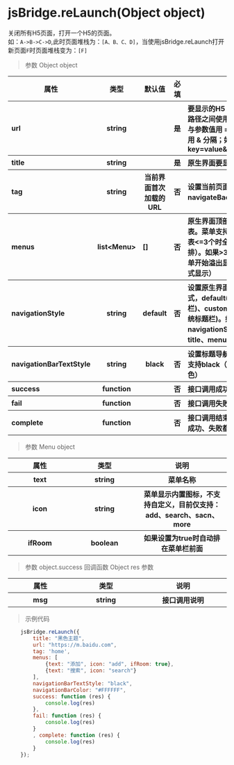 # jsBridge.reLaunch(Object object)

 关闭所有H5页面，打开一个H5的页面。<br>
 如：`A->B->C->D`,此时页面堆栈为：`[A、B、C、D]`，当使用jsBridge.reLaunch打开新页面`F`时页面堆栈变为：`[F]`

 > 参数 Object object
<table>
    <thead>
    <tr>
        <th>属性</th>
        <th>类型</th>
        <th>默认值</th>
        <th>必填</th>
        <th>说明</th>
    </tr>
    </thead>
    <tbody>
    <tr>
        <th style="width: 100px;text-align:left">url</th>
        <th style="width: 100px;">string</th>
        <th style="width: 100px;"></th>
        <th style="width: 100px;">是</th>
        <th style="text-align:left">要显示的H5 URL地址。参数与路径之间使用 ? 分隔，参数键与参数值用 = 相连，不同参数用 & 分隔；如
            'path?key=value&key2=value2'
        </th>
    </tr>
    <tr>
        <th style="width: 100px;text-align:left">title</th>
        <th>string</th>
        <th></th>
        <th>是</th>
        <th style="text-align:left">原生界面要显示标题</th>
    </tr>
    <tr>
        <th style="width: 100px;text-align:left">tag</th>
        <th>string</th>
        <th>当前界面首次加载的URL</th>
        <th>否</th>
        <th style="text-align:left">设置当前页面的标签。通过navigateBack返回到指定界面</th>
    </tr>
    <tr style="width: 100px;text-align:left">
        <th>menus</th>
        <th>list&lt;Menu></th>
        <th>[]</th>
        <th>否</th>
        <th style="text-align:left">原生界面顶部导航栏右侧菜单列表。菜单支持多个，如果菜单列表<=3个时全部显示（排成一排）。如果>3个时，从第三个菜单开始溢出显示（即下拉列的方式显示）</th>
    </tr>
    <tr>
        <th style="width: 100px;text-align:left">navigationStyle</th>
        <th>string</th>
        <th>default</th>
        <th>否</th>
        <th style="text-align:left">
            设置原生界面标题导航栏的样式，default(默认，带系统标题栏)、custom(自定义，不带系统标题栏)。如果navigationStyle="custom"时title、menus 等字段无效
        </th>
    </tr >
    <tr>
        <th style="width: 100px;text-align:left">navigationBarTextStyle</th>
        <th>string</th>
        <th>black</th>
        <th>否</th>
        <th style="text-align:left">
            设置标题导航栏的字体样式，只支持black（黑色）、white（白色）
        </th>
    </tr>
    <tr>
        <th style="width: 100px;text-align:left">success</th>
        <th>function</th>
        <th> </th>
        <th>否</th>
        <th style="text-align:left">
            接口调用成功的回调函数
        </th>
    </tr>
    <tr>
        <th style="width: 100px;text-align:left">fail</th>
        <th>function</th>
        <th> </th>
        <th>否</th>
        <th style="text-align:left">
            接口调用失败的回调函数
        </th>
    </tr>
    <tr>
        <th style="width: 100px;text-align:left">complete</th>
        <th>function</th>
        <th> </th>
        <th>否</th>
        <th style="text-align:left">
            接口调用结束的回调函数（调用成功、失败都会执行）
        </th>
    </tr>
    </tbody>
</table>

> 参数 Menu object
<table>
    <thead>
    <tr>
        <th>属性</th>
        <th>类型</th>
        <th>说明</th>
    </tr>
    </thead>
    <tbody>
    <tr>
        <th style="width: 200px">text</th>
        <th style="width: 200px;">string</th>
        <th style="width: 300px;">
            菜单名称
        </th>
    </tr>
     <tr>
            <th style="width: 200px">icon</th>
            <th style="width: 200px;">string</th>
            <th style="width: 300px;">
                菜单显示内置图标，不支持自定义，目前仅支持：add、search、sacn、more
            </th>
        </tr>
        <tr>
                    <th style="width: 200px">ifRoom</th>
                    <th style="width: 200px;">boolean</th>
                    <th style="width: 300px;">
                        如果设置为true时自动排在菜单栏前面
                    </th>
                </tr>
    </tbody>
</table>

> 参数 object.success 回调函数 Object res 参数

<table>
    <thead>
    <tr>
        <th>属性</th>
        <th>类型</th>
        <th>说明</th>
    </tr>
    </thead>
    <tbody>
    <tr>
        <th style="width: 200px">msg</th>
        <th style="width: 200px;">string</th>
        <th style="width: 300px;">
            接口调用说明
        </th>
    </tr>
    </tbody>
</table>

> 示例代码
```js
    jsBridge.reLaunch({
        title: "黑色主题",
        url: "https://m.baidu.com",
        tag: 'home',
        menus: [
            {text: "添加", icon: "add", ifRoom: true},
            {text: "搜索", icon: "search"}
        ],
        navigationBarTextStyle: "black",
        navigationBarColor: "#FFFFFF",
        success: function (res) {
            console.log(res)
        },
        fail: function (res) {
            console.log(res)
        }
        , complete: function (res) {
            console.log(res)
        }
    });
```
